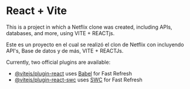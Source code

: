 # React + Vite

This is a project in which a Netflix clone was created, including APIs, databases, and more, using VITE + REACTjs.

Este es un proyecto en el cual se realizó el clon de Netflix con incluyendo API's, Base de datos y de más, VITE + REACTJs.

Currently, two official plugins are available:

- [@vitejs/plugin-react](https://github.com/vitejs/vite-plugin-react/blob/main/packages/plugin-react/README.md) uses [Babel](https://babeljs.io/) for Fast Refresh
- [@vitejs/plugin-react-swc](https://github.com/vitejs/vite-plugin-react-swc) uses [SWC](https://swc.rs/) for Fast Refresh

